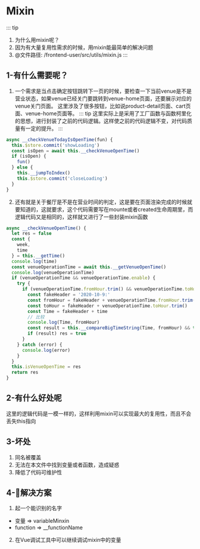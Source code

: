 <!--
 * @Author: your name
 * @Date: 2021-02-10 12:45:06
 * @LastEditTime: 2021-02-12 08:41:02
 * @LastEditors: Please set LastEditors
 * @Description: In User Settings Edit
 * @FilePath: /vuepress-starter/docs/Projects/VenueOnlineManageSystem/6-CoreDifficultResolve/README.md
-->
# Mixin
::: tip
  1. 为什么用mixin呢？
  2. 因为有大量复用性需求的时候，用mixin能最简单的解决问题
  3. @文件路径: /frontend-user/src/utils/mixin.js
:::
## 1-有什么需要呢？
1. 一个需求是当点击确定按钮跳转下一页的时候，要检查一下当前venue是不是营业状态，如果venue已经关门要跳转到venue-home页面，还要展示对应的venue关门页面。
这里涉及了很多按钮，比如说product-detail页面、cart页面、venue-home页面等。
::: tip
这里实际上是采用了工厂函数与函数柯里化的思想，进行封装了之前的代码逻辑。这样使之前的代码逻辑不变，对代码质量有一定的提升。
:::

```js
async __checkVenueTodayIsOpenTime(fun) {
  this.$store.commit('showLoading')
  const isOpen = await this.__checkVenueOpenTime()
  if (isOpen) {
    fun()
  } else {
    this.__jumpToIndex()
    this.$store.commit('closeLoading')
  }
}
```
2. 还有就是关于餐厅是不是在营业时间的判定，这是要在页面渲染完成的时候就要知道的，这就要求，这个代码需要写在mounte或者created生命周期里，而逻辑代码又是相同的，这样就又进行了一些封装mixin函数

```js
async __checkVenueOpenTime() {
  let res = false
  const {
    week,
    time
  } = this.__getTime()
  console.log(time)
  const venueOperationTime = await this.__getVenueOpenTime()
  console.log(venueOperationTime)
  if (venueOperationTime && venueOperationTime.enable) {
    try {
      if (venueOperationTime.fromHour.trim() && venueOperationTime.toHour.trim()) {
        const fakeHeader = '2020-10-9:'
        const fromHour = fakeHeader + venueOperationTime.fromHour.trim()
        const toHour = fakeHeader + venueOperationTime.toHour.trim()
        const Time = fakeHeader + time
        // 比较
        console.log(Time, fromHour)
        const result = this.__compareBigTimeString(Time, fromHour) && this.__compareBigTimeString(toHour, Time)
        if (result) res = true
      }
    } catch (error) {
      console.log(error)
    }
  }
  this.isVenueOpenTime = res
  return res
}
```

## 2-有什么好处呢
这里的逻辑代码是一模一样的，这样利用mixin可以实现最大的复用性，而且不会丢失this指向

## 3-坏处
1. 同名被覆盖
2. 无法在本文件中找到变量或者函数，造成疑惑
3. 降低了代码可维护性

## 4-解决方案
1. 起一个能识别的名字
  + 变量 => variableMinxin
  + function => __functionName

2. 在Vue调试工具中可以继续调试mixin中的变量